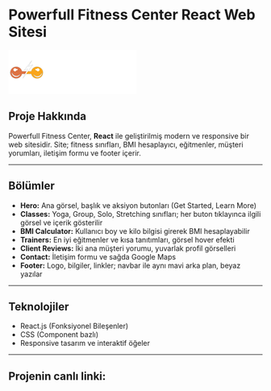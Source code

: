 # Powerfull Fitness Center React Web Sitesi

![Powerfull Logo](src/assets/images/logo.png)

## Proje Hakkında
Powerfull Fitness Center, **React** ile geliştirilmiş modern ve responsive bir web sitesidir. Site; fitness sınıfları, BMI hesaplayıcı, eğitmenler, müşteri yorumları, iletişim formu ve footer içerir.  

---

## Bölümler
- **Hero:** Ana görsel, başlık ve aksiyon butonları (Get Started, Learn More)  
- **Classes:** Yoga, Group, Solo, Stretching sınıfları; her buton tıklayınca ilgili görsel ve içerik gösterilir  
- **BMI Calculator:** Kullanıcı boy ve kilo bilgisi girerek BMI hesaplayabilir  
- **Trainers:** En iyi eğitmenler ve kısa tanıtımları, görsel hover efekti  
- **Client Reviews:** İki ana müşteri yorumu, yuvarlak profil görselleri  
- **Contact:** İletişim formu ve sağda Google Maps  
- **Footer:** Logo, bilgiler, linkler; navbar ile aynı mavi arka plan, beyaz yazılar  

---

## Teknolojiler
- React.js (Fonksiyonel Bileşenler)  
- CSS (Component bazlı)  
- Responsive tasarım ve interaktif öğeler  

---

## Projenin canlı linki:

